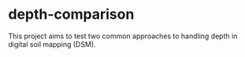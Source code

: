 # depth-comparison

This project aims to test two common approaches to handling depth in digital soil mapping (DSM).

